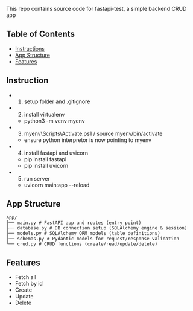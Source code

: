 This repo contains source code for fastapi-test, a simple backend CRUD app

## Table of Contents

- [Instructions](#Instructions)
- [App Structure](#AppStructure)
- [Features](#Features)

## Instruction

- 1. setup folder and .gitignore
- 2. install virtualenv
  - python3 -m venv myenv
- 3. myenv\Scripts\Activate.ps1 / source myenv/bin/activate
  - ensure python interpretor is now pointing to myenv
- 4. install fastapi and uvicorn
  - pip install fastapi
  - pip install uvicorn
- 5. run server
  - uvicorn main:app --reload

## App Structure

```
app/
├── main.py # FastAPI app and routes (entry point)
├── database.py # DB connection setup (SQLAlchemy engine & session)
├── models.py # SQLAlchemy ORM models (table definitions)
├── schemas.py # Pydantic models for request/response validation
└── crud.py # CRUD functions (create/read/update/delete)
```

## Features

- Fetch all
- Fetch by id
- Create
- Update
- Delete
